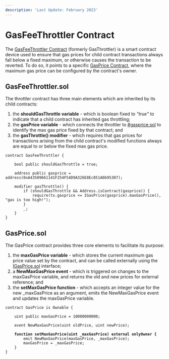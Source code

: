 ```yaml
---
description: 'Last Update: February 2023'
---
```


# GasFeeThrottler Contract

The [GasFeeThrottler Contract](https://github.com/beefyfinance/beefy-contracts/blob/master/contracts/BIFI/utils/GasFeeThrottler.sol) (formerly GasThrottler) is a smart contract device used to ensure that gas prices for child contract transactions always fall below a fixed maximum, or otherwise causes the transaction to be reverted. To do so, it points to a specific [GasPrice Contract](https://github.com/beefyfinance/beefy-contracts/blob/master/contracts/BIFI/utils/GasPrice.sol), where the maximum gas price can be configured by the contract's owner.

## GasFeeThrottler.sol

The throttler contract has three main elements which are inherited by its child contracts:

1. the **shouldGasThrottle variable** - which is boolean fixed to _"true"_ to indicate that a child contract has inherited gas throttling;
2. the **gasPrice variable** - which connects the throttler to [#gasprice.sol](gasfeethrottler-contract.md#gasprice.sol "mention") to identify the max gas price fixed by that contract; and
3. the **gasThrottle() modifier** - which requires that gas prices for transactions arising from the child contract's modified functions always are equal to or below the fixed max gas price.

```solidity
contract GasFeeThrottler {

    bool public shouldGasThrottle = true;

    address public gasprice = address(0xA43509661141F254F54D9A326E8Ec851A0b95307);

    modifier gasThrottle() {
        if (shouldGasThrottle && Address.isContract(gasprice)) {
            require(tx.gasprice <= IGasPrice(gasprice).maxGasPrice(), "gas is too high!");
        }
        _;
    }
}
```

## GasPrice.sol

The GasPrice contract provides three core elements to facilitate its purpose:

1. the **maxGasPrice variable** - which stores the current maximum gas price value set by the contract, and can be called externally using the [IGasPrice.sol](https://github.com/beefyfinance/beefy-contracts/blob/master/contracts/BIFI/utils/IGasPrice.sol) interface;
2. a **NewMaxGasPrice event** - which is triggered on changes to the maxGasPrice variable, and returns the old and new prices for external reference; and
3. the **setMaxGasPrice function** - which accepts an integer value for the new \_maxGasPrice as an argument, emits the NewMaxGasPrice event and updates the maxGasPrice variable.

<pre class="language-solidity"><code class="lang-solidity">contract GasPrice is Ownable {

    uint public maxGasPrice = 10000000000;

    event NewMaxGasPrice(uint oldPrice, uint newPrice);
<strong>
</strong><strong>    function setMaxGasPrice(uint _maxGasPrice) external onlyOwner {
</strong>        emit NewMaxGasPrice(maxGasPrice, _maxGasPrice);
        maxGasPrice = _maxGasPrice;
    }
}
</code></pre>

